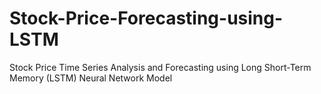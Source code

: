 # Stock-Price-Forecasting-using-LSTM
Stock Price Time Series Analysis and Forecasting using Long Short-Term Memory (LSTM) Neural Network Model
